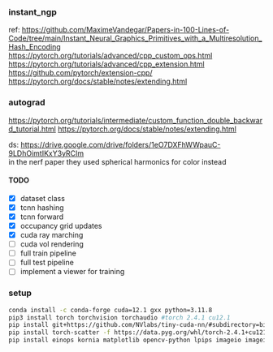 ### instant_ngp
ref: https://github.com/MaximeVandegar/Papers-in-100-Lines-of-Code/tree/main/Instant_Neural_Graphics_Primitives_with_a_Multiresolution_Hash_Encoding
https://pytorch.org/tutorials/advanced/cpp_custom_ops.html
https://pytorch.org/tutorials/advanced/cpp_extension.html
https://github.com/pytorch/extension-cpp/
https://pytorch.org/docs/stable/notes/extending.html

### autograd
https://pytorch.org/tutorials/intermediate/custom_function_double_backward_tutorial.html
https://pytorch.org/docs/stable/notes/extending.html

ds: https://drive.google.com/drive/folders/1eO7DXFhWWpauC-9LDhOimtIKxY3yRCIm \
in the nerf paper they used spherical harmonics for color instead
#### TODO
- [x] dataset class
- [x] tcnn hashing
- [x] tcnn forward
- [x] occupancy grid updates
- [x] cuda ray marching
- [ ] cuda vol rendering
- [ ] full train pipeline
- [ ] full test pipeline
- [ ] implement a viewer for training

### setup 
```sh
conda install -c conda-forge cuda=12.1 gxx python=3.11.8
pip3 install torch torchvision torchaudio #torch 2.4.1 cu12.1
pip install git+https://github.com/NVlabs/tiny-cuda-nn/#subdirectory=bindings/torch
pip install torch-scatter -f https://data.pyg.org/whl/torch-2.4.1+cu121.html
pip install einops kornia matplotlib opencv-python lpips imageio imageio-ffmpeg scipy pymcubes trimesh dearpygui lightning
```
